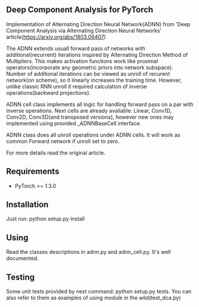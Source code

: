 ## Deep Component Analysis for PyTorch

Implementation of Alternating Direction Neural Network(ADNN) from 'Deep Component Analysis via Alternating Direction Neural Networks' article(https://arxiv.org/abs/1803.06407)

The ADNN extends usuall forward pass of networks with additional(recurrent) iterations inspired by Alternating Direction
Method of Multipliers. This makes activation functions work like proximal operators(incorporate any geometric priors into network subspace). Number of additional iterations can be viewed as unroll of recurent network(on scheme), so it linearly increases the training time. However, unlike classic RNN unroll it required calculation of inverse operations(backward projections).

ADNN cell class implements all logic for handling forward pass on a par with inverse operations. 
Next cells are already available: Linear, Conv1D, Conv2D, Conv3D(and transposed versions), however new ones may implemented using provided _ADNNBaseCell interface.

ADNN class does all unroll operations under ADNN cells. It will work as common Forward network if unroll set to zero.

For more details read the original article.

## Requirements

  - PyTorch >= 1.3.0


## Installation

Just run: python setup.py install

## Using

Read the classes descriptions in adnn.py and adnn_cell.py. It's well documented.


## Testing

Some unit tests provided by next command: python setup.py tests.
You can also refer to them as examples of using module in the wild(test_dca.py)
